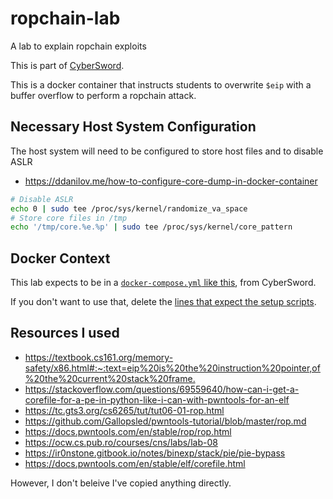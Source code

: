 # ropchain-lab

A lab to explain ropchain exploits

This is part of [CyberSword](https://github.com/nkcyber/cybersword).

This is a docker container that instructs students to overwrite `$eip` with a buffer overflow to perform a ropchain attack.

## Necessary Host System Configuration

The host system will need to be configured to store host files and to disable ASLR
- <https://ddanilov.me/how-to-configure-core-dump-in-docker-container>

```bash
# Disable ASLR
echo 0 | sudo tee /proc/sys/kernel/randomize_va_space
# Store core files in /tmp
echo '/tmp/core.%e.%p' | sudo tee /proc/sys/kernel/core_pattern
```

## Docker Context

This lab expects to be in a [`docker-compose.yml` like this](https://github.com/nkcyber/cybersword/blob/7d2498a0dd37627cdfbdad73d0c299dbbd791fdc/docker-compose.yml#L54-L62), from CyberSword.

If you don't want to use that, delete the [lines that expect the setup scripts](https://github.com/nkcyber/ropchain-lab/blob/ffa4ce3d86c7820ec633f06b1a52ab6291fd9d6a/Dockerfile#L32-L38).

## Resources I used

- <https://textbook.cs161.org/memory-safety/x86.html#:~:text=eip%20is%20the%20instruction%20pointer,of%20the%20current%20stack%20frame.>
- <https://stackoverflow.com/questions/69559640/how-can-i-get-a-corefile-for-a-pe-in-python-like-i-can-with-pwntools-for-an-elf>
- <https://tc.gts3.org/cs6265/tut/tut06-01-rop.html>
- <https://github.com/Gallopsled/pwntools-tutorial/blob/master/rop.md>
- <https://docs.pwntools.com/en/stable/rop/rop.html>
- <https://ocw.cs.pub.ro/courses/cns/labs/lab-08>
- <https://ir0nstone.gitbook.io/notes/binexp/stack/pie/pie-bypass>
- <https://docs.pwntools.com/en/stable/elf/corefile.html>

However, I don't beleive I've copied anything directly.

